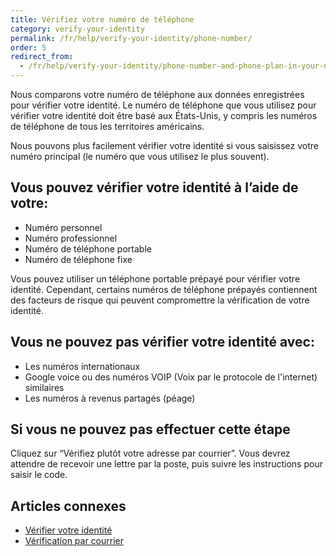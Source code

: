 ```yaml
---
title: Vérifiez votre numéro de téléphone
category: verify-your-identity
permalink: /fr/help/verify-your-identity/phone-number/
order: 5
redirect_from:
  - /fr/help/verify-your-identity/phone-number-and-phone-plan-in-your-name/
---
```

Nous comparons votre numéro de téléphone aux données enregistrées pour vérifier votre identité. Le numéro de téléphone que vous utilisez pour vérifier votre identité doit être basé aux États-Unis, y compris les numéros de téléphone de tous les territoires américains.

Nous pouvons plus facilement vérifier votre identité si vous saisissez votre numéro principal (le numéro que vous utilisez le plus souvent).

## Vous pouvez vérifier votre identité à l’aide de votre:
- Numéro personnel
- Numéro professionnel
- Numéro de téléphone portable
- Numéro de téléphone fixe

Vous pouvez utiliser un téléphone portable prépayé pour vérifier votre identité. Cependant, certains numéros de téléphone prépayés contiennent des facteurs de risque qui peuvent compromettre la vérification de votre identité.

## Vous ne pouvez pas vérifier votre identité avec:
- Les numéros internationaux
- Google voice ou des numéros VOIP (Voix par le protocole de l'internet) similaires
- Les numéros à revenus partagés (péage)

## Si vous ne pouvez pas effectuer cette étape

Cliquez sur “Vérifiez plutôt votre adresse par courrier”. Vous devrez attendre de recevoir une lettre par la poste, puis suivre les instructions pour saisir le code.

## Articles connexes

* [Vérifier votre identité](/fr/help/verify-your-identity/how-to-verify-your-identity/)
* [Vérification par courrier](/fr/help/verify-your-identity/verify-your-address-by-mail/)
